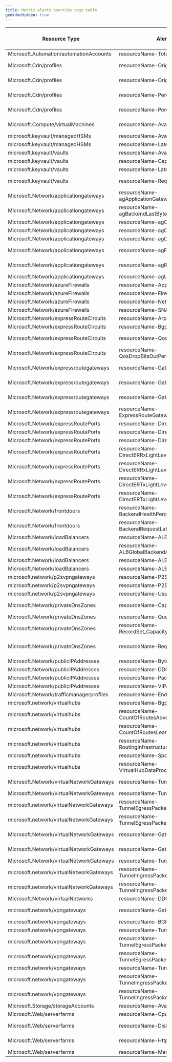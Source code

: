 ```yaml
---
title: Metric alerts override tags table
geekdocHidden: true
---
```


| Resource Type | Alert Name | Override Tag name | Tag value type | Operator | Original threshold value | Sample override value |
| ------------- | ---------- | ----------------- | -------------- | -------- | ------------------------ | --------------------- |
| Microsoft.Automation/automationAccounts | resourceName-TotalJob | ***\_amba-TotalJob-threshold-Override\_*** | Number | GreaterThan | 0 | 8 |
| Microsoft.Cdn/profiles | resourceName-OriginHealthPercentage | ***\_amba-OriginHealthPercentage-threshold-Override\_*** | Number | LessThan | 90 | 95 |
| Microsoft.Cdn/profiles | resourceName-OriginLatencyAlert |  <span style="color:DarkOrange">***Not applicable to alerts configured with dynamic thresholds***</span>  | String |  <span style="color:DarkOrange">***N/A***</span>  | DynamicThresholdCriterion |  <span style="color:DarkOrange">***N/A***</span>  |
| Microsoft.Cdn/profiles | resourceName-Percentage4XXAlert |  <span style="color:DarkOrange">***Not applicable to alerts configured with dynamic thresholds***</span>  | String |  <span style="color:DarkOrange">***N/A***</span>  | DynamicThresholdCriterion |  <span style="color:DarkOrange">***N/A***</span>  |
| Microsoft.Cdn/profiles | resourceName-Percentage5XXAlert |  <span style="color:DarkOrange">***Not applicable to alerts configured with dynamic thresholds***</span>  | String |  <span style="color:DarkOrange">***N/A***</span>  | DynamicThresholdCriterion |  <span style="color:DarkOrange">***N/A***</span>  |
| Microsoft.Compute/virtualMachines | resourceName-AvailableMemoryAlert | ***\_amba-AvailableMemoryBytes-threshold-Override\_*** | Number | LessThan | 1000 | 1175 |
| microsoft.keyvault/managedHSMs | resourceName-Availability | ***\_amba-Availability-threshold-Override\_*** | Number | LessThan | 90 | 104 |
| microsoft.keyvault/managedHSMs | resourceName-LatencyAlert | ***\_amba-ServiceApiLatency-threshold-Override\_*** | Number | GreaterThan | 1000 | 331 |
| microsoft.keyvault/vaults | resourceName-Availability | ***\_amba-Availability-threshold-Override\_*** | Number | LessThan | 90 | 94 |
| microsoft.keyvault/vaults | resourceName-CapacityAlert | ***\_amba-SaturationShoebox-threshold-Override\_*** | Number | GreaterThan | 75 | 29 |
| microsoft.keyvault/vaults | resourceName-LatencyAlert | ***\_amba-ServiceApiLatency-threshold-Override\_*** | Number | GreaterThan | 1000 | 807 |
| microsoft.keyvault/vaults | resourceName-RequestsAlert |  <span style="color:DarkOrange">***Not applicable to alerts configured with dynamic thresholds***</span>  | String |  <span style="color:DarkOrange">***N/A***</span>  | DynamicThresholdCriterion |  <span style="color:DarkOrange">***N/A***</span>  |
| Microsoft.Network/applicationgateways | resourceName-agApplicationGatewayTotalTime |  <span style="color:DarkOrange">***Not applicable to alerts configured with dynamic thresholds***</span>  | String |  <span style="color:DarkOrange">***N/A***</span>  | DynamicThresholdCriterion |  <span style="color:DarkOrange">***N/A***</span>  |
| Microsoft.Network/applicationgateways | resourceName-agBackendLastByteResponseTime |  <span style="color:DarkOrange">***Not applicable to alerts configured with dynamic thresholds***</span>  | String |  <span style="color:DarkOrange">***N/A***</span>  | DynamicThresholdCriterion |  <span style="color:DarkOrange">***N/A***</span>  |
| Microsoft.Network/applicationgateways | resourceName-agCapacityUnits | ***\_amba-CapacityUnits-threshold-Override\_*** | Number | GreaterThan | 75 | 12 |
| Microsoft.Network/applicationgateways | resourceName-agComputeUnits | ***\_amba-ComputeUnits-threshold-Override\_*** | Number | GreaterThan | 75 | 32 |
| Microsoft.Network/applicationgateways | resourceName-agCpuUtilization | ***\_amba-CpuUtilization-threshold-Override\_*** | Number | GreaterThan | 80 | 55 |
| Microsoft.Network/applicationgateways | resourceName-agFailedRequests |  <span style="color:DarkOrange">***Not applicable to alerts configured with dynamic thresholds***</span>  | String |  <span style="color:DarkOrange">***N/A***</span>  | DynamicThresholdCriterion |  <span style="color:DarkOrange">***N/A***</span>  |
| Microsoft.Network/applicationgateways | resourceName-agResponseStatus |  <span style="color:DarkOrange">***Not applicable to alerts configured with dynamic thresholds***</span>  | String |  <span style="color:DarkOrange">***N/A***</span>  | DynamicThresholdCriterion |  <span style="color:DarkOrange">***N/A***</span>  |
| Microsoft.Network/applicationgateways | resourceName-agUnhealthyHostCount | ***\_amba-UnhealthyHostCount-threshold-Override\_*** | Number | GreaterThan | 20 | 8 |
| Microsoft.Network/azureFirewalls | resourceName-ApplicationRuleHit | ***\_amba-ApplicationRuleHit-threshold-Override\_*** | Number | GreaterThan | 50 | 4 |
| Microsoft.Network/azureFirewalls | resourceName-FirewallHealth | ***\_amba-FirewallHealth-threshold-Override\_*** | Number | LessThan | 90 | 91 |
| Microsoft.Network/azureFirewalls | resourceName-NetworkRuleHit | ***\_amba-NetworkRuleHit-threshold-Override\_*** | Number | GreaterThan | 50 | 37 |
| Microsoft.Network/azureFirewalls | resourceName-SNATPortUtilization | ***\_amba-SNATPortUtilization-threshold-Override\_*** | Number | GreaterThan | 80 | 35 |
| Microsoft.Network/expressRouteCircuits | resourceName-ArpAvailability | ***\_amba-ArpAvailability-threshold-Override\_*** | Number | LessThan | 90 | 101 |
| Microsoft.Network/expressRouteCircuits | resourceName-BgpAvailability | ***\_amba-BgpAvailability-threshold-Override\_*** | Number | LessThan | 90 | 105 |
| Microsoft.Network/expressRouteCircuits | resourceName-QosDropBitsInPerSecond |  <span style="color:DarkOrange">***Not applicable to alerts configured with dynamic thresholds***</span>  | String |  <span style="color:DarkOrange">***N/A***</span>  | DynamicThresholdCriterion |  <span style="color:DarkOrange">***N/A***</span>  |
| Microsoft.Network/expressRouteCircuits | resourceName-QosDropBitsOutPerSecond |  <span style="color:DarkOrange">***Not applicable to alerts configured with dynamic thresholds***</span>  | String |  <span style="color:DarkOrange">***N/A***</span>  | DynamicThresholdCriterion |  <span style="color:DarkOrange">***N/A***</span>  |
| Microsoft.Network/expressroutegateways | resourceName-GatewayERBitsInAlert | ***\_amba-ERGatewayConnectionBitsInPerSecond-threshold-Override\_*** | Number | LessThan | 1 | 11 |
| Microsoft.Network/expressroutegateways | resourceName-GatewayERBitsOutAlert | ***\_amba-ERGatewayConnectionBitsOutPerSecond-threshold-Override\_*** | Number | LessThan | 1 | 11 |
| Microsoft.Network/expressroutegateways | resourceName-GatewayERCPUAlert | ***\_amba-ExpressRouteGatewayCpuUtilization-threshold-Override\_*** | Number | GreaterThan | 80 | 40 |
| Microsoft.Network/expressroutegateways | resourceName-ExpressRouteGatewayActiveFlowsAlert | ***\_amba-ExpressRouteGatewayActiveFlows-threshold-Override\_*** | Number | GreaterThan | 200000 | 47717 |
| Microsoft.Network/expressRoutePorts | resourceName-DirectERBitsInAlert | ***\_amba-PortBitsInPerSecond-threshold-Override\_*** | Number | LessThan | 1 | 12 |
| Microsoft.Network/expressRoutePorts | resourceName-DirectERBitsOutAlert | ***\_amba-PortBitsOutPerSecond-threshold-Override\_*** | Number | LessThan | 1 | 12 |
| Microsoft.Network/expressRoutePorts | resourceName-DirectERLineProtocolAlert | ***\_amba-LineProtocol-threshold-Override\_*** | Number | LessThan | 0.9 | 11 |
| Microsoft.Network/expressRoutePorts | resourceName-DirectERRxLightLevelHighAlert | ***\_amba-RxLightLevel-High-threshold-Override\_*** | Number | GreaterThan | 0 | 4 |
| Microsoft.Network/expressRoutePorts | resourceName-DirectERRxLightLevelLowAlert | ***\_amba-RxLightLevel-Low-threshold-Override\_*** | Number | LessThan | -10 | 11 |
| Microsoft.Network/expressRoutePorts | resourceName-DirectERTxLightLevelHighAlert | ***\_amba-TxLightLevel-High-threshold-Override\_*** | Number | GreaterThan | 0 | 5 |
| Microsoft.Network/expressRoutePorts | resourceName-DirectERTxLightLevelLowAlert | ***\_amba-TxLightLevel-Low-threshold-Override\_*** | Number | LessThan | -10 | 12 |
| Microsoft.Network/frontdoors | resourceName-BackendHealthPercentage | ***\_amba-BackendHealthPercentage-threshold-Override\_*** | Number | LessThan | 90 | 91 |
| Microsoft.Network/frontdoors | resourceName-BackendRequestLatencyAlert |  <span style="color:DarkOrange">***Not applicable to alerts configured with dynamic thresholds***</span>  | String |  <span style="color:DarkOrange">***N/A***</span>  | DynamicThresholdCriterion |  <span style="color:DarkOrange">***N/A***</span>  |
| Microsoft.Network/loadBalancers | resourceName-ALBDataPathAvailability | ***\_amba-VipAvailability-threshold-Override\_*** | Number | LessThan | 90 | 98 |
| Microsoft.Network/loadBalancers | resourceName-ALBGlobalBackendAvailability | ***\_amba-GlobalBackendAvailability-threshold-Override\_*** | Number | LessThan | 90 | 100 |
| Microsoft.Network/loadBalancers | resourceName-ALBHealthProbeStatus | ***\_amba-DipAvailability-threshold-Override\_*** | Number | LessThan | 90 | 100 |
| Microsoft.Network/loadBalancers | resourceName-ALBUsedSNATPorts | ***\_amba-UsedSNATPorts-threshold-Override\_*** | Number | GreaterThan | 900 | 694 |
| microsoft.network/p2svpngateways | resourceName-P2SBandwidthAlert | ***\_amba-P2SBandwidth-threshold-Override\_*** | Number | GreaterThan | 9900 | 9480 |
| microsoft.network/p2svpngateways | resourceName-P2SConnectionCountAlert | ***\_amba-P2SConnectionCount-threshold-Override\_*** | Number | GreaterThan | 99000 | 32614 |
| microsoft.network/p2svpngateways | resourceName-UserVpnRouteCountAlert | ***\_amba-UserVpnRouteCount-threshold-Override\_*** | Number | GreaterThan | 9900 | 1614 |
| Microsoft.Network/privateDnsZones | resourceName-CapacityUtilizationAlert | ***\_amba-VirtualNetworkLinkCapacityUtilization-threshold-Override\_*** | Number | GreaterThanOrEqual | 80 | 61 |
| Microsoft.Network/privateDnsZones | resourceName-QueryVolumeAlert | ***\_amba-QueryVolume-threshold-Override\_*** | Number | GreaterThanOrEqual | 500 | 262 |
| Microsoft.Network/privateDnsZones | resourceName-RecordSet_Capacity_Utilization | ***\_amba-RecordSetCapacityUtilization-threshold-Override\_*** | Number | GreaterThanOrEqual | 80 | 40 |
| Microsoft.Network/privateDnsZones | resourceName-RequestsAlert | ***\_amba-VirtualNetworkWithRegistrationCapacityUtilization-threshold-Override\_*** | Number | GreaterThanOrEqual | 80 | 65 |
| Microsoft.Network/publicIPAddresses | resourceName-BytesInDDOSAlert | ***\_amba-bytesinddos-threshold-Override\_*** | Number | GreaterThan | 8000000 | 657366 |
| Microsoft.Network/publicIPAddresses | resourceName-DDOS_Attack | ***\_amba-ifunderddosattack-threshold-Override\_*** | Number | GreaterThan | 0 | 4 |
| Microsoft.Network/publicIPAddresses | resourceName-PacketsInDDosAlert | ***\_amba-PacketsInDDoS-threshold-Override\_*** | Number | GreaterThanOrEqual | 40000 | 15354 |
| Microsoft.Network/publicIPAddresses | resourceName-VIPAvailabityAlert | ***\_amba-VipAvailability-threshold-Override\_*** | Number | LessThan | 90 | 93 |
| Microsoft.Network/trafficmanagerprofiles | resourceName-EndpointHealthAlert | ***\_amba-EndpointHealth-threshold-Override\_*** | Number | LessThan | 0.9 | 12 |
| microsoft.network/virtualhubs | resourceName-BgpPeerStatusAlert | ***\_amba-bgppeerstatus-threshold-Override\_*** | Number | LessThan | 1 | 11 |
| microsoft.network/virtualhubs | resourceName-CountOfRoutesAdvertisedToPeerAlert | ***\_amba-CountOfRoutesAdvertisedToPeer-threshold-Override\_*** | Number | GreaterThan | 1000 | 566 |
| microsoft.network/virtualhubs | resourceName-CountOfRoutesLearnedFromPeerAlert | ***\_amba-CountOfRoutesLearnedFromPeer-threshold-Override\_*** | Number | GreaterThan | 1000 | 135 |
| microsoft.network/virtualhubs | resourceName-RoutingInfrastructureUnitsAlert | ***\_amba-RoutingInfrastructureUnits-threshold-Override\_*** | Number | GreaterThan | 30 | 26 |
| microsoft.network/virtualhubs | resourceName-SpokeVMUtilizationAlert | ***\_amba-SpokeVMUtilization-threshold-Override\_*** | Number | GreaterThan | 90 | 16 |
| microsoft.network/virtualhubs | resourceName-VirtualHubDataProcessedAlert | ***\_amba-VirtualHubDataProcessed-threshold-Override\_*** | Number | GreaterThan | 5000 | 606 |
| Microsoft.Network/virtualNetworkGateways | resourceName-TunnelBandwidthAlert | ***\_amba-TunnelAverageBandwidth-threshold-Override\_*** | Number | LessThan | 1 | 11 |
| Microsoft.Network/virtualNetworkGateways | resourceName-TunnelEgressAlert | ***\_amba-TunnelEgressBytes-threshold-Override\_*** | Number | LessThan | 1 | 11 |
| microsoft.network/virtualNetworkGateways | resourceName-TunnelEgressPacketDropCountAlert |  <span style="color:DarkOrange">***Not applicable to alerts configured with dynamic thresholds***</span>  | String |  <span style="color:DarkOrange">***N/A***</span>  | DynamicThresholdCriterion |  <span style="color:DarkOrange">***N/A***</span>  |
| microsoft.network/virtualNetworkGateways | resourceName-TunnelEgressPacketDropTSMismatchAlert |  <span style="color:DarkOrange">***Not applicable to alerts configured with dynamic thresholds***</span>  | String |  <span style="color:DarkOrange">***N/A***</span>  | DynamicThresholdCriterion |  <span style="color:DarkOrange">***N/A***</span>  |
| Microsoft.Network/virtualNetworkGateways | resourceName-GatewayERBitsAlert | ***\_amba-ExpressRouteGatewayBitsPerSecond-threshold-Override\_*** | Number | LessThan | 1 | 12 |
| Microsoft.Network/virtualNetworkGateways | resourceName-GatewayERCPUAlert | ***\_amba-ExpressRouteGatewayCpuUtilization-threshold-Override\_*** | Number | GreaterThan | 80 | 0 |
| Microsoft.Network/virtualNetworkGateways | resourceName-TunnelIngressAlert | ***\_amba-TunnelIngressBytes-threshold-Override\_*** | Number | LessThan | 1 | 11 |
| microsoft.network/virtualNetworkGateways | resourceName-TunnelIngressPacketDropCountAlert |  <span style="color:DarkOrange">***Not applicable to alerts configured with dynamic thresholds***</span>  | String |  <span style="color:DarkOrange">***N/A***</span>  | DynamicThresholdCriterion |  <span style="color:DarkOrange">***N/A***</span>  |
| microsoft.network/virtualNetworkGateways | resourceName-TunnelIngressPacketDropTSMismatchAlert |  <span style="color:DarkOrange">***Not applicable to alerts configured with dynamic thresholds***</span>  | String |  <span style="color:DarkOrange">***N/A***</span>  | DynamicThresholdCriterion |  <span style="color:DarkOrange">***N/A***</span>  |
| Microsoft.Network/virtualNetworks | resourceName-DDOSAttackAlert | ***\_amba-ifunderddosattack-threshold-Override\_*** | Number | GreaterThan | 0 | 5 |
| microsoft.network/vpngateways | resourceName-GatewayBandwidthAlert | ***\_amba-tunnelaveragebandwidth-threshold-Override\_*** | Number | LessThan | 1 | 11 |
| microsoft.network/vpngateways | resourceName-BGPPeerStatusAlert | ***\_amba-bgppeerstatus-threshold-Override\_*** | Number | LessThan | 1 | 11 |
| microsoft.network/vpngateways | resourceName-TunnelEgressAlert | ***\_amba-tunnelegressbytes-threshold-Override\_*** | Number | LessThan | 1 | 11 |
| microsoft.network/vpngateways | resourceName-TunnelEgressPacketDropCountAlert |  <span style="color:DarkOrange">***Not applicable to alerts configured with dynamic thresholds***</span>  | String |  <span style="color:DarkOrange">***N/A***</span>  | DynamicThresholdCriterion |  <span style="color:DarkOrange">***N/A***</span>  |
| microsoft.network/vpngateways | resourceName-TunnelEgressPacketDropTSMismatchAlert |  <span style="color:DarkOrange">***Not applicable to alerts configured with dynamic thresholds***</span>  | String |  <span style="color:DarkOrange">***N/A***</span>  | DynamicThresholdCriterion |  <span style="color:DarkOrange">***N/A***</span>  |
| microsoft.network/vpngateways | resourceName-TunnelIngressAlert | ***\_amba-tunnelingressbytes-threshold-Override\_*** | Number | LessThan | 1 | 12 |
| microsoft.network/vpngateways | resourceName-TunnelIngressPacketDropCountAlert |  <span style="color:DarkOrange">***Not applicable to alerts configured with dynamic thresholds***</span>  | String |  <span style="color:DarkOrange">***N/A***</span>  | DynamicThresholdCriterion |  <span style="color:DarkOrange">***N/A***</span>  |
| microsoft.network/vpngateways | resourceName-TunnelIngressPacketDropTSMismatchAlert |  <span style="color:DarkOrange">***Not applicable to alerts configured with dynamic thresholds***</span>  | String |  <span style="color:DarkOrange">***N/A***</span>  | DynamicThresholdCriterion |  <span style="color:DarkOrange">***N/A***</span>  |
| Microsoft.Storage/storageAccounts | resourceName-AvailabilityAlert | ***\_amba-Availability-threshold-Override\_*** | Number | LessThan | 90 | 105 |
| Microsoft.Web/serverfarms | resourceName-CpuPercentage | ***\_amba-CpuPercentage-threshold-Override\_*** | Number | GreaterThan | 90 | 2 |
| Microsoft.Web/serverfarms | resourceName-DiskQueueLengthAlert |  <span style="color:DarkOrange">***Not applicable to alerts configured with dynamic thresholds***</span>  | String |  <span style="color:DarkOrange">***N/A***</span>  | DynamicThresholdCriterion |  <span style="color:DarkOrange">***N/A***</span>  |
| Microsoft.Web/serverfarms | resourceName-HttpQueueLengthAlert |  <span style="color:DarkOrange">***Not applicable to alerts configured with dynamic thresholds***</span>  | String |  <span style="color:DarkOrange">***N/A***</span>  | DynamicThresholdCriterion |  <span style="color:DarkOrange">***N/A***</span>  |
| Microsoft.Web/serverfarms | resourceName-MemoryPercentage | ***\_amba-MemoryPercentage-threshold-Override\_*** | Number | GreaterThan | 85 | 18 |
